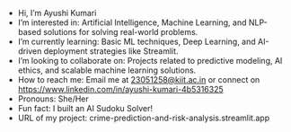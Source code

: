 -  Hi, I’m Ayushi Kumari
-  I’m interested in: Artificial Intelligence, Machine Learning, and NLP-based solutions for solving real-world problems.
-  I’m currently learning: Basic ML techniques, Deep Learning, and AI-driven deployment strategies like Streamlit.
-  I’m looking to collaborate on: Projects related to predictive modeling, AI ethics, and scalable machine learning solutions.
-  How to reach me: Email me at 23051258@kiit.ac.in or connect on https://www.linkedin.com/in/ayushi-kumari-4b5316325
-  Pronouns: She/Her
-  Fun fact: I built an AI Sudoku Solver! 
-  URL of my project: crime-prediction-and-risk-analysis.streamlit.app
